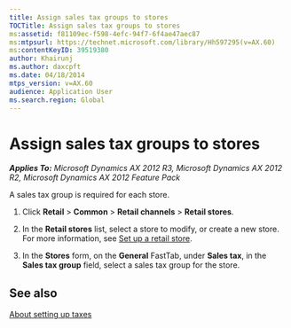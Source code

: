 ```yaml
---
title: Assign sales tax groups to stores
TOCTitle: Assign sales tax groups to stores
ms:assetid: f81109ec-f598-4efc-94f7-6f4ae47aec87
ms:mtpsurl: https://technet.microsoft.com/library/Hh597295(v=AX.60)
ms:contentKeyID: 39519380
author: Khairunj
ms.author: daxcpft
ms.date: 04/18/2014
mtps_version: v=AX.60
audience: Application User
ms.search.region: Global
---
```


# Assign sales tax groups to stores 


_**Applies To:** Microsoft Dynamics AX 2012 R3, Microsoft Dynamics AX 2012 R2, Microsoft Dynamics AX 2012 Feature Pack_

A sales tax group is required for each store.

1.  Click **Retail** \> **Common** \> **Retail channels** \> **Retail stores**.

2.  In the **Retail stores** list, select a store to modify, or create a new store. For more information, see [Set up a retail store](set-up-a-retail-store.md).

3.  In the **Stores** form, on the **General** FastTab, under **Sales tax**, in the **Sales tax group** field, select a sales tax group for the store.

## See also

[About setting up taxes](about-setting-up-taxes.md)

  


